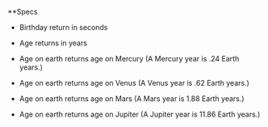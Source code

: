 **Specs

* Birthday return in seconds

* Age returns in years

* Age on earth returns age on Mercury (A Mercury year is .24 Earth years.)

* Age on earth returns age on Venus (A Venus year is .62 Earth years.)

* Age on earth returns age on Mars (A Mars year is 1.88 Earth years.)

* Age on earth returns age on Jupiter (A Jupiter year is 11.86 Earth years.)
